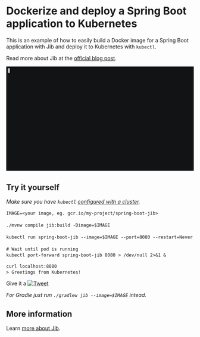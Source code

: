 # Dockerize and deploy a Spring Boot application to Kubernetes

This is an example of how to easily build a Docker image for a Spring Boot application with Jib and deploy it to Kubernetes with `kubectl`.

Read more about Jib at the [official blog post](https://cloudplatform.googleblog.com/2018/07/introducing-jib-build-java-docker-images-better.html).

<!-- Dockerize and deploy a @springboot app to #Kubernetes in seconds @kubernetesio @docker #jib -->
<p align="center">
    <a href="https://twitter.com/intent/tweet?text=Dockerize+and+deploy+a+%40springboot+app+to+%23Kubernetes+in+seconds+%40kubernetesio+%40docker+%23jib&url=https://asciinema.org/a/192977">
    <img src="https://github.com/coollog/spring-boot-k8s/blob/master/dockerize-spring-boot-jib.gif" width="600" alt="Dockerize Spring Boot app with Jib and deploy to Kubernetes">
  </a>
</p>

## Try it yourself

*Make sure you have `kubectl` [configured with a cluster](https://cloud.google.com/kubernetes-engine/docs/how-to/creating-a-cluster).*

```shell
IMAGE=<your image, eg. gcr.io/my-project/spring-boot-jib>

./mvnw compile jib:build -Dimage=$IMAGE

kubectl run spring-boot-jib --image=$IMAGE --port=8080 --restart=Never

# Wait until pod is running
kubectl port-forward spring-boot-jib 8080 > /dev/null 2>&1 &
```
```shell
curl localhost:8080
> Greetings from Kubernetes!
```

<!-- Run a @springboot app on #Kubernetes in seconds @kubernetesio #jib #java -->
Give it a [![Tweet](https://img.shields.io/twitter/url/http/shields.io.svg?style=social)](https://twitter.com/intent/tweet?text=Run+a+%40springboot+app+on+%23Kubernetes+in+seconds+%40kubernetesio+%23jib+%23java&url=https://github.com/coollog/spring-boot-k8s&hashtags=docker)

*For Gradle just run `./gradlew jib --image=$IMAGE` intead.*

## More information

Learn [more about Jib](https://github.com/GoogleContainerTools/jib).
